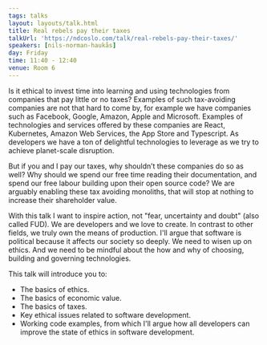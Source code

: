 ```yaml
---
tags: talks
layout: layouts/talk.html
title: Real rebels pay their taxes
talkUrl: 'https://ndcoslo.com/talk/real-rebels-pay-their-taxes/'
speakers: [nils-norman-haukås]
day: Friday
time: 11:40 - 12:40
venue: Room 6
---
```

Is it ethical to invest time into learning and using technologies from companies that pay little or no taxes? Examples of such tax-avoiding companies are not that hard to come by, for example we have companies such as Facebook, Google, Amazon, Apple and Microsoft. Examples of technologies and services offered by these companies are React, Kubernetes, Amazon Web Services, the App Store and Typescript. As developers we have a ton of delightful technologies to leverage as we try to achieve planet-scale disruption.


But if you and I pay our taxes, why shouldn’t these companies do so as well? Why should we spend our free time reading their documentation, and spend our free labour building upon their open source code? We are arguably enabling these tax avoiding monoliths, that will stop at nothing to increase their shareholder value.

With this talk I want to inspire action, not "fear, uncertainty and doubt" (also called FUD). We are developers and we love to create. In contrast to other fields, we truly own the means of production. I'll argue that software is political because it affects our society so deeply. We need to wisen up on ethics. And we need to be mindful about the how and why of choosing, building and governing technologies.

This talk will introduce you to:
- The basics of ethics.
- The basics of economic value.
- The basics of taxes.
- Key ethical issues related to software development.
- Working code examples, from which I'll argue how all developers can improve the state of ethics in software development.